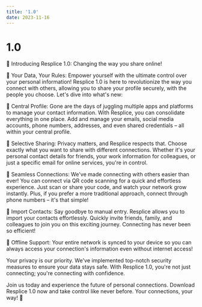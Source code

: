 ```yaml
---
title: '1.0'
date: 2023-11-16
---
```


# 1.0

🚀 Introducing Resplice 1.0: Changing the way you share online!

🔐 Your Data, Your Rules: Empower yourself with the ultimate control over your personal information! Resplice 1.0 is here to revolutionize the way you connect with others, allowing you to share your profile securely, with the people you choose. Let's dive into what's new:

📌 Central Profile: Gone are the days of juggling multiple apps and platforms to manage your contact information. With Resplice, you can consolidate everything in one place. Add and manage your emails, social media accounts, phone numbers, addresses, and even shared credentials – all within your central profile.

🤝 Selective Sharing: Privacy matters, and Resplice respects that. Choose exactly what you want to share with different connections. Whether it's your personal contact details for friends, your work information for colleagues, or just a specific email for online services, you're in control.

📲 Seamless Connections: We've made connecting with others easier than ever! You can connect via QR code scanning for a quick and effortless experience. Just scan or share your code, and watch your network grow instantly. Plus, if you prefer a more traditional approach, connect through phone numbers – it's that simple!

📂 Import Contacts: Say goodbye to manual entry. Resplice allows you to import your contacts effortlessly. Quickly invite friends, family, and colleagues to join you on this exciting journey. Connecting has never been so efficient!

📡 Offline Support: Your entire network is synced to your device so you can always access your connection's information even without internet access!

Your privacy is our priority. We've implemented top-notch security measures to ensure your data stays safe. With Resplice 1.0, you're not just connecting; you're connecting with confidence.

Join us today and experience the future of personal connections. Download Resplice 1.0 now and take control like never before. Your connections, your way! 🌟
